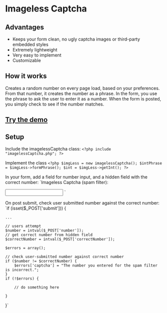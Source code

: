 # Imageless Captcha

## Advantages

* Keeps your form clean, no ugly captcha images or third-party embedded styles
* Extremely lightweight
* Very easy to implement
* Customizable

## How it works

Creates a random number on every page load, based on your preferences. From that number, it creates the number as a phrase. In the form, you use the phrase to ask the user to enter it as a number. When the form is posted, you simply check to see if the number matches.

## [Try the demo](http://inorganik.net/imagelessCaptcha)

## Setup

Include the imagelessCaptcha class:
`<?php include "imagelessCaptcha.php"; ?>`

Implement the class
`<?php
$imgLess = new imagelessCaptcha();
$intPhrase = $imgLess->formPhrase();
$int = $imgLess->getInt();
?>`

In your form, add a field for number input, and a hidden field with the correct number:
`<label>Imageless Captcha (spam filter):<br>
<?php echo $intPhrase; ?></label>
<input type="number" name="number" step=".1">
<input type="hidden" name="correctNumber" step=".1" value="<?php echo $int; ?>">`

On post submit, check user submitted number against the correct number:
`if (isset($_POST['submit'])) {
	
	...

	// users attempt
	$number = intval($_POST['number']);
	// get correct number from hidden field
	$correctNumber = intval($_POST['correctNumber']);
	
	$errors = array();
	
	// check user-submitted number against correct number
	if ($number != $correctNumber) {
		$errors['captcha'] = "The number you entered for the spam filter is incorrect.";
	}
	if (!$errors) {
		
		// do something here
		
	} 
}`